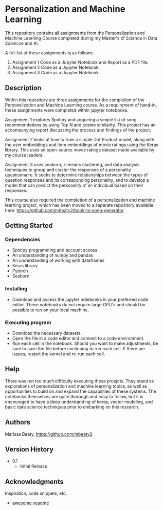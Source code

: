 # Personalization and Machine Learning

This repository contains all assignments from the Personalization and Machine Learning Course completed during my Master's of Science in Data Sciencce and AI.

A full list of these assignments is as follows:
1. Assignment 1 Code as a Jupyter Notebook and Report as a PDF file. 
2. Assignment 2 Code as a Jypyter Notebook.
3. Assignment 3 Code as a Jupyter Notebook.

## Description

Within this repository are three assignments for the completion of the Personalization and Machine Learning course. As a requirement of hand-in, these assignments were completed within jupyter notebooks. 

Assignment 1 explores Spotipy and acquiring a simple list of song recommendations by using Top N and cosine similarity. This project has an accompanying report discussing the process and findings of the project. 

Assignment 2 looks at how to train a simple Dot Product model, along with the user embeddings and item embeddings of movie ratings using the Keras library. This uses an open-source movie ratings dataset made available by my course leaders. 

Assignment 3 uses seaborn, k-means clustering, and data analysis techniques to group and cluster the responses of a personality questionnaire. It seeks to determine relationships between the types of question responses and its corresponding personality, and to develop a model that can predict the personality of an individual based on their responses. 

This course also required the completion of a personalization and machine learning project, which has been moved to a separate repository available here: https://github.com/mbeaty2/book-to-song-generator

## Getting Started

### Dependencies

* Spotipy programming and account access
* An understanding of numpy and pandas
* An understanding of working with dataframes
* Keras library
* Pytorch
* Seaborn

### Installing

* Download and access the jupyter notebooks in your preferred code editor. These notebooks do not require large GPU's and should be possible to run on your local machine. 

### Executing program

* Download the necessary datasets. 
* Open the file in a code editor and connect to a code environment.
* Run each cell in the notebook. Should you want to make adjustments, be sure to save the file before continuing to run each cell. If there are issues, restart the kernel and re-run each cell.

## Help

There was not too much difficulty executing these proejcts. They stand as explorations of personalization and machine learning topics, as well as opportunities to build on and expand the capabilities of these systems. The notebooks themselves are quite thorough and easy to follow, but it is encouraged to have a deep understanding of keras, vector modeling, and basic data science techniques prior to embarking on this research. 

## Authors

Marissa Beaty, https://github.com/mbeaty2

## Version History

* 0.1
    * Initial Release

## Acknowledgments

Inspiration, code snippets, etc.
* [awesome-readme](https://github.com/matiassingers/awesome-readme)
